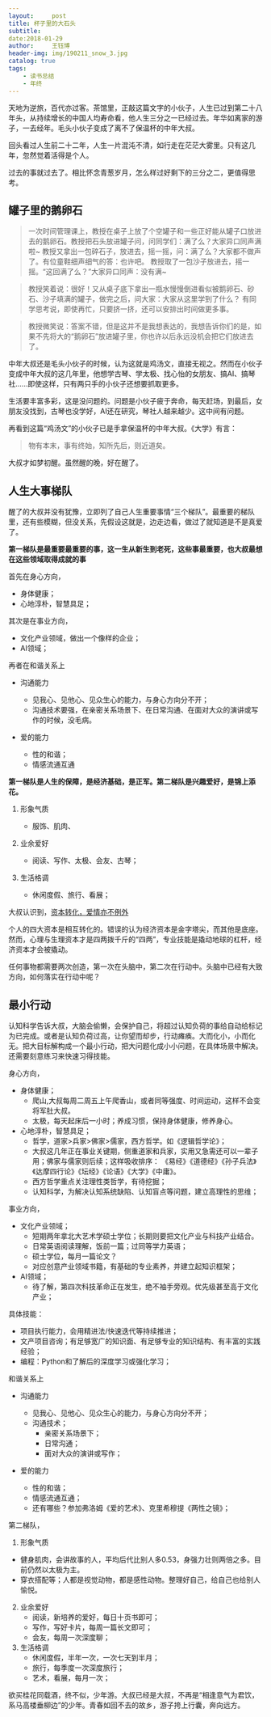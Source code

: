 ```yaml
--- 
layout:     post 
title: 杯子里的大石头
subtitle:  
date:2018-01-29 
author:     王钰博 
header-img: img/190211_snow_3.jpg
catalog: true
tags:
    - 读书总结
    - 年终
---
```

 
天地为逆旅，百代亦过客。茶馆里，正敲这篇文字的小伙子，人生已过到第二十八年头，从持续增长的中国人均寿命看，他人生三分之一已经过去。年华如离家的游子，一去经年。毛头小伙子变成了离不了保温杯的中年大叔。

回头看过人生前二十二年，人生一片混沌不清，如行走在茫茫大雾里。只有这几年，忽然觉着活得是个人。

过去的事就过去了。相比怀念青葱岁月，怎么样过好剩下的三分之二，更值得思考。



## 罐子里的鹅卵石
> 一次时间管理课上，教授在桌子上放了个空罐子和一些正好能从罐子口放进去的鹅卵石。教授把石头放进罐子问，问同学们：满了么？大家异口同声满啦~
> 教授又拿出一包碎石子，放进去，摇一摇，问：满了么？大家都不做声了。有位童鞋细声细气的答：也许吧。
教授取了一包沙子放进去，摇一摇。“这回满了么？”大家异口同声：没有满~

> 教授笑着说：很好！又从桌子底下拿出一瓶水慢慢倒进看似被鹅卵石、砂石、沙子填满的罐子，做完之后，问大家：大家从这里学到了什么？
有同学思考说，即使再忙，只要挤一挤，还可以安排出时间做更多事。

> 教授微笑说：答案不错，但是这并不是我想表达的，我想告诉你们的是，如果不先将大的“鹅卵石”放进罐子里，你也许以后永远没机会把它们放进去了。

中年大叔还是毛头小伙子的时候，认为这就是鸡汤文，直接无视之。然而在小伙子变成中年大叔的这几年里，他想学古琴、学太极、找心怡的女朋友、搞AI、搞琴社......即使这样，只有两只手的小伙子还想要抓取更多。

生活要丰富多彩，这是没问题的。问题是小伙子疲于奔命，每天赶场，到最后，女朋友没找到，古琴也没学好，AI还在研究，琴社人越来越少。这中间有问题。

再看到这篇“鸡汤文”的小伙子已是手拿保温杯的中年大叔。《大学》有言：
> 物有本末，事有终始，知所先后，则近道矣。

大叔才如梦初醒。虽然醒的晚，好在醒了。

## 人生大事梯队

醒了的大叔并没有犹豫，立即列了自己人生重要事情“三个梯队”。最重要的梯队里，还有些模糊，但没关系，先假设这就是，边走边看，做过了就知道是不是真爱了。

**第一梯队是最重要最重要的事，这一生从新生到老死，这些事最重要，也大叔最想在这些领域取得成就的事**

首先在身心方向，

- 身体健康；
- 心地淳朴，智慧具足；


其次是在事业方向，

  - 文化产业领域，做出一个像样的企业；
  - AI领域； 

再者在和谐关系上

- 沟通能力
  - 见我心、见他心、见众生心的能力，与身心方向分不开；
  - 沟通技术要强，在亲密关系场景下、在日常沟通、在面对大众的演讲或写作的时候，没毛病。

- 爱的能力
  - 性的和谐；
  - 情感流通互通


**第一梯队是人生的保障，是经济基础，是正军。第二梯队是兴趣爱好，是锦上添花。**

1. 形象气质
   - 服饰、肌肉、

2. 业余爱好
   - 阅读、写作、太极、会友、古琴；
3. 生活格调
   - 休闲度假、旅行、看展；

大叔认识到，[资本转化，爱情亦不例外](https://www.douban.com/note/654339341/)

个人的四大资本是相互转化的。错误的认为经济资本是金字塔尖，而其他是底座。然而，心理与生理资本才是四两拨千斤的“四两”，专业技能是撬动地球的杠杆，经济资本才会被撬动。

任何事物都需要两次创造，第一次在头脑中，第二次在行动中。头脑中已经有大致方向，如何落实在行动中呢？


## 最小行动
认知科学告诉大叔，大脑会偷懒，会保护自己，将超过认知负荷的事给自动给标记为已完成。或者是认知负荷过高，让你望而却步，行动瘫痪。大而化小，小而化无。把大目标解构成一个最小行动，把大问题化成小小问题，在具体场景中解决。还需要刻意练习来快速习得技能。

身心方向，

  - 身体健康；
    - 爬山,大叔每周二周五上午爬香山，或者同等强度、时间运动，这样不会变将军肚大叔。
    - 太极，每天起床后一小时；养成习惯，保持身体健康，修养身心。
  - 心地淳朴，智慧具足； 
    -  哲学，道家>兵家>佛家>儒家，西方哲学。如《逻辑哲学论》；
      - 大叔这几年正在事业关键期，侧重道家和兵家，实用又急需还可以一辈子用；佛家与儒家则后续；这样吸收排序： 《易经》《道德经》《孙子兵法》《达摩四行论》《坛经》《论语》《大学》《中庸》。
      - 西方哲学重点关注理性类哲学，有待挖掘；
    -  认知科学，为解决认知系统缺陷、认知盲点等问题，建立高理性的思维；
  

事业方向，

  - 文化产业领域；
    - 短期两年拿北大艺术学硕士学位；长期则要把文化产业与科技产业结合。
    - 日常英语阅读理解，饭前一篇；过同等学力英语；
    - 硕士学位，每月一篇论文？
    - 对应创意产业领域书籍，有基础的专业素养，并建立起知识框架；
  - AI领域；
    - 待了解，第四次科技革命正在发生，绝不袖手旁观。优先级甚至高于文化产业；

具体技能：

- 项目执行能力，会用精进法/快速迭代等持续推进； 
- 文产项目咨询；有足够宽广的知识面、有足够专业的知识结构、有丰富的实践经验；
- 编程：Python和了解后的深度学习或强化学习；

和谐关系上

- 沟通能力
  - 见我心、见他心、见众生心的能力，与身心方向分不开；
  - 沟通技术；
     - 亲密关系场景下；
     - 日常沟通；
     - 面对大众的演讲或写作；
     
- 爱的能力
  - 性的和谐；
  - 情感流通互通；
  - 还有哪些？参加弗洛姆《爱的艺术》、克里希穆提《两性之镜》；
  
第二梯队，

1. 形象气质
  - 健身肌肉，会讲故事的人，平均后代比别人多0.53，身强力壮则两倍之多。目前仍然以太极为主。
  - 穿衣搭配等；人都是视觉动物，都是感性动物。整理好自己，给自己也给别人愉悦。
  
2. 业余爱好
   - 阅读，新培养的爱好，每日十页书即可；
   - 写作，写好卡片，每周一篇长文即可；
   - 会友，每周一次深度聊；
3. 生活格调
   - 休闲度假，半年一次，一次七天到半月；
   - 旅行，每季度一次深度旅行；
   - 艺术，看展，每月一次；


欲买桂花同载酒，终不似，少年游。大叔已经是大叔，不再是“相逢意气为君饮，系马高楼垂柳边”的少年。青春如回不去的故乡，游子挎上行囊，奔向远方。








